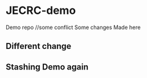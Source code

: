 # JECRC-demo
Demo repo
//some conflict
Some changes
Made here
## Different change
## Stashing Demo again

